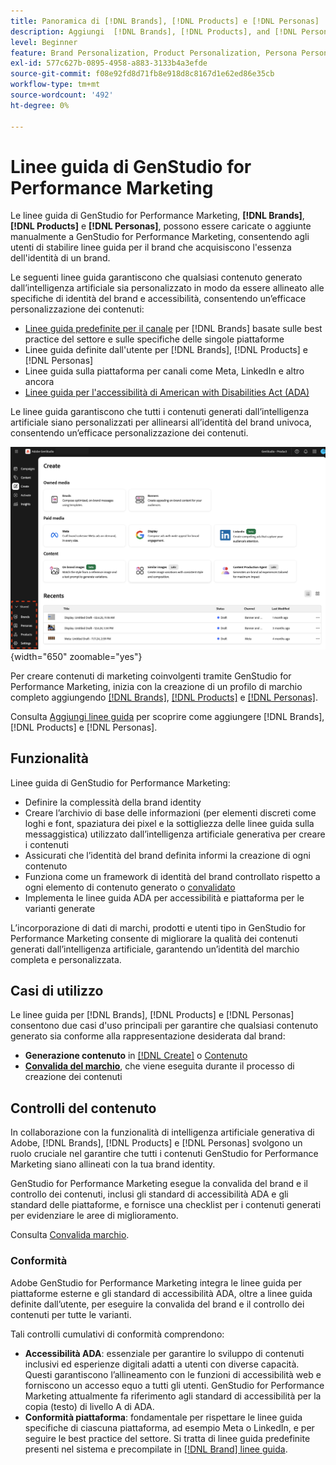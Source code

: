 ```yaml
---
title: Panoramica di [!DNL Brands], [!DNL Products] e [!DNL Personas]
description: Aggiungi  [!DNL Brands], [!DNL Products], and [!DNL Personas] a GenStudio for Performance Marketing per creare un profilo di marchio completo che includa tutti gli aspetti della rappresentazione di un marchio.
level: Beginner
feature: Brand Personalization, Product Personalization, Persona Personalization, Variant Generation, Generative AI
exl-id: 577c627b-0895-4958-a883-3133b4a3efde
source-git-commit: f08e92fd8d71fb8e918d8c8167d1e62ed86e35cb
workflow-type: tm+mt
source-wordcount: '492'
ht-degree: 0%

---
```


# Linee guida di GenStudio for Performance Marketing

Le linee guida di GenStudio for Performance Marketing, **[!DNL Brands]**, **[!DNL Products]** e **[!DNL Personas]**, possono essere caricate o aggiunte manualmente a GenStudio for Performance Marketing, consentendo agli utenti di stabilire linee guida per il brand che acquisiscono l&#39;essenza dell&#39;identità di un brand.

Le seguenti linee guida garantiscono che qualsiasi contenuto generato dall’intelligenza artificiale sia personalizzato in modo da essere allineato alle specifiche di identità del brand e accessibilità, consentendo un’efficace personalizzazione dei contenuti:

* [Linee guida predefinite per il canale](/help/user-guide/guidelines/brands.md#default-channel-guidelines) per [!DNL Brands] basate sulle best practice del settore e sulle specifiche delle singole piattaforme
* Linee guida definite dall&#39;utente per [!DNL Brands], [!DNL Products] e [!DNL Personas]
* Linee guida sulla piattaforma per canali come Meta, LinkedIn e altro ancora
* [Linee guida per l&#39;accessibilità di American with Disabilities Act (ADA)](#compliance)

Le linee guida garantiscono che tutti i contenuti generati dall’intelligenza artificiale siano personalizzati per allinearsi all’identità del brand univoca, consentendo un’efficace personalizzazione dei contenuti.

![Linee guida in GenStudio for Performance Marketing](/help/assets/guidelines.png){width="650" zoomable="yes"}

Per creare contenuti di marketing coinvolgenti tramite GenStudio for Performance Marketing, inizia con la creazione di un profilo di marchio completo aggiungendo [[!DNL Brands]](/help/user-guide/guidelines/brands.md), [[!DNL Products]](/help/user-guide/guidelines/products.md) e [[!DNL Personas]](/help/user-guide/guidelines/personas.md).

Consulta [Aggiungi linee guida](/help/user-guide/guidelines/add-guidelines.md) per scoprire come aggiungere [!DNL Brands], [!DNL Products] e [!DNL Personas].

## Funzionalità

Linee guida di GenStudio for Performance Marketing:

* Definire la complessità della brand identity
* Creare l’archivio di base delle informazioni (per elementi discreti come loghi e font, spaziatura dei pixel e la sottigliezza delle linee guida sulla messaggistica) utilizzato dall’intelligenza artificiale generativa per creare i contenuti
* Assicurati che l’identità del brand definita informi la creazione di ogni contenuto
* Funziona come un framework di identità del brand controllato rispetto a ogni elemento di contenuto generato o [convalidato](#brand-validation)
* Implementa le linee guida ADA per accessibilità e piattaforma per le varianti generate

L’incorporazione di dati di marchi, prodotti e utenti tipo in GenStudio for Performance Marketing consente di migliorare la qualità dei contenuti generati dall’intelligenza artificiale, garantendo un’identità del marchio completa e personalizzata.

## Casi di utilizzo

Le linee guida per [!DNL Brands], [!DNL Products] e [!DNL Personas] consentono due casi d&#39;uso principali per garantire che qualsiasi contenuto generato sia conforme alla rappresentazione desiderata dal brand:

* **Generazione contenuto** in [[!DNL Create]](/help/user-guide/create/overview.md) o [Contenuto](/help/user-guide/content/overview.md)
* [**Convalida del marchio**](#brand-validation), che viene eseguita durante il processo di creazione dei contenuti

## Controlli del contenuto

In collaborazione con la funzionalità di intelligenza artificiale generativa di Adobe, [!DNL Brands], [!DNL Products] e [!DNL Personas] svolgono un ruolo cruciale nel garantire che tutti i contenuti GenStudio for Performance Marketing siano allineati con la tua brand identity.

GenStudio for Performance Marketing esegue la convalida del brand e il controllo dei contenuti, inclusi gli standard di accessibilità ADA e gli standard delle piattaforme, e fornisce una checklist per i contenuti generati per evidenziare le aree di miglioramento.

Consulta [Convalida marchio](/help/user-guide/guidelines/brand-validation.md).

### Conformità

Adobe GenStudio for Performance Marketing integra le linee guida per piattaforme esterne e gli standard di accessibilità ADA, oltre a linee guida definite dall’utente, per eseguire la convalida del brand e il controllo dei contenuti per tutte le varianti.

Tali controlli cumulativi di conformità comprendono:

* **Accessibilità ADA**: essenziale per garantire lo sviluppo di contenuti inclusivi ed esperienze digitali adatti a utenti con diverse capacità. Questi garantiscono l’allineamento con le funzioni di accessibilità web e forniscono un accesso equo a tutti gli utenti. GenStudio for Performance Marketing attualmente fa riferimento agli standard di accessibilità per la copia (testo) di livello A di ADA.
* **Conformità piattaforma**: fondamentale per rispettare le linee guida specifiche di ciascuna piattaforma, ad esempio Meta o LinkedIn, e per seguire le best practice del settore. Si tratta di linee guida predefinite presenti nel sistema e precompilate in [[!DNL Brand] linee guida](/help/user-guide/guidelines/brands.md#brands-guidelines).

